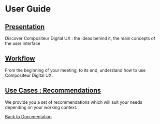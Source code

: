 # User Guide

## [Presentation](presentation.md)
Discover Compositeur Digital UX : the ideas behind it, the main concepts of the user interface

## [Workflow](workflow.md)
From the beginning of your meeting, to its end, understand how to use Compositeur Digital UX.

## [Use Cases : Recommendations](use_cases.md)
We provide you a set of recommendations which will suit your needs depending on your working context. 

[Back to Documentation](../../index.md)
